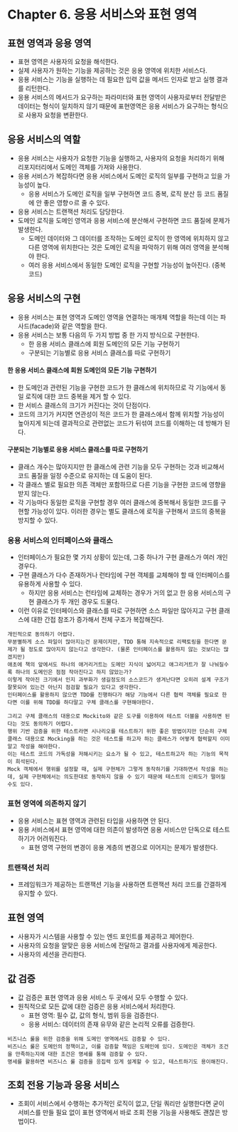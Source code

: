 # Chapter 6. 응용 서비스와 표현 영역

## 표현 영역과 응용 영역
* 표현 영역은 사용자의 요청을 해석한다.
* 실제 사용자가 원하는 기능을 제공하는 것은 응용 영역에 위치한 서비스다.
* 응용 서비스는 기능을 실행하는 데 필요한 입력 값을 메서드 인자로 받고 실행 결과를 리턴한다.
* 응용 서비스의 메서드가 요구하는 파라미터와 표현 영역이 사용자로부터 전달받은 데이터는 형식이 일치하지 않기 때문에 표현영역은 응용 서비스가 요구하는 형식으로 사용자 요청을 변환한다.

## 응용 서비스의 역할
* 응용 서비스는 사용자가 요청한 기능을 실행하고, 사용자의 요청을 처리하기 위해 리포지터리에서 도메인 객체를 가져와 사용한다.
* 응용 서비스가 복잡하다면 응용 서비스에서 도메인 로직의 일부를 구현하고 있을 가능성이 높다.
  * 응용 서비스가 도메인 로직을 일부 구현하면 코드 중복, 로직 분산 등 코드 품질에 안 좋은 영향ㅇ르 줄 수 있다.
* 응용 서비스는 트랜잭션 처리도 담당한다.
* 도메인 로직을 도메인 영역과 응용 서비스에 분산해서 구현하면 코드 품질에 문제가 발생한다.
  * 도메인 데이터와 그 데이터를 조작하는 도메인 로직이 한 영역에 위치하지 않고 다른 영역에 위치한다는 것은 도메인 로직을 파악하기 위해 여러 영역을 분석해야 한다.
  * 여러 응용 서비스에서 동일한 도메인 로직을 구현할 가능성이 높아진다. (중복 코드)

## 응용 서비스의 구현
* 응용 서비스는 표현 영역과 도메인 영역을 연결하는 매개체 역할을 하는데 이는 파사드(facade)와 같은 역할을 한다.
* 응용 서비스는 보통 다음의 두 가지 방법 중 한 가지 방식으로 구현한다.
  * 한 응용 서비스 클래스에 회원 도메인의 모든 기능 구현하기
  * 구분되는 기능별로 응용 서비스 클래스를 따로 구현하기

#### 한 응용 서비스 클래스에 회원 도메인의 모든 기능 구현하기
* 한 도메인과 관련된 기능을 구현한 코드가 한 클래스에 위치하므로 각 기능에서 동일 로직에 대한 코드 중복을 제거 할 수 있다.
* 한 서비스 클래스의 크기가 커진다는 것이 단점이다.
* 코드의 크기가 커지면 연관성이 적은 코드가 한 클래스에서 함께 위치할 가능성이 높아지게 되는데 결과적으로 관련없는 코드가 뒤섞여 코드를 이해하는 데 방해가 된다.

#### 구분되는 기능별로 응용 서비스 클래스를 따로 구현하기
* 클래스 개수는 많아지지만 한 클래스에 관련 기능을 모두 구현하는 것과 비교해서 코드 품질을 일정 수준으로 유지하는 데 도움이 된다.
* 각 클래스 별로 필요한 의존 객체만 포함하므로 다른 기능을 구현한 코드에 영향을 받지 않는다.
* 각 기능마다 동일한 로직을 구현할 경우 여러 클래스에 중복해서 동일한 코드를 구현할 가능성이 있다. 이러한 경우는 별도 클래스에 로직을 구현해서 코드의 중복을 방지할 수 있다.

### 응용 서비스의 인터페이스와 클래스
* 인터페이스가 필요한 몇 가지 상황이 있는데, 그중 하나가 구현 클래스가 여러 개인 경우다.
* 구현 클래스가 다수 존재하거나 런타임에 구현 객체를 교체해야 할 때 인터페이스를 유용하게 사용할 수 있다.
  * 하지만 응용 서비스는 런타임에 교체하는 경우가 거의 없고 한 응용 서비스의 구현 클래스가 두 개인 경우도 드물다.
* 이런 이유로 인터페이스와 클래스를 따로 구현하면 소스 파일만 많아지고 구현 클래스에 대한 간접 참조가 증가해서 전체 구조가 복잡해진다.

```text
개인적으로 동의하기 어렵다.
무분별하게 소스 파일이 많아지는건 문제이지만, TDD 통해 지속적으로 리팩토링을 한다면 문제가 될 정도로 많아지지 않는다고 생각한다. (물론 인터페이스를 활용하지 않는 것보다는 많겠지만)
애초에 책의 앞에서도 하나의 애거리거트는 도메인 지식이 넓어지고 애그리거트가 잘 나눠질수록 하나의 도메인은 점점 작아진다고 하지 않았는가?
이렇게 작아진 크기에서 인지 과부화가 생길정도의 소스코드가 생겨난다면 오히려 설계 구조가 잘못되어 있는건 아닌지 점검할 필요가 있다고 생각한다.
인터페이스를 활용하지 않으면 TDD를 진행하다가 해당 기능에서 다른 협력 객체를 필요로 한다면 이를 위해 TDD를 하다말고 구체 클래스를 구현해야한다.

그리고 구체 클래스의 대용으로 Mockito와 같은 도구를 이용하여 테스트 더블을 사용하면 된다는 것도 동의하기 어렵다.
행위 기반 검증을 위한 테스트라면 시나리오를 테스트하기 위한 좋은 방법이지만 단순히 구체 클래스 대용으로 Mocking을 하는 것은 테스트를 하고자 하는 클래스가 어떻게 협력할지 이미 알고 작성을 해야한다.
이는 테스트 코드의 가독성을 저해시키는 요소가 될 수 있고, 테스트하고자 하는 기능의 목적이 희석된다.
Mock 객체에서 행위를 설정할 때, 실제 구현체가 그렇게 동작하기를 기대하면서 작성을 하는데, 실제 구현체에서는 의도한대로 동작하지 않을 수 있기 때문에 테스트의 신뢰도가 떨어질 수도 있다.
```

### 표현 영역에 의존하지 않기
* 응용 서비스는 표현 영역과 관련된 타입을 사용하면 안 된다.
* 응용 서비스에서 표현 영역에 대한 의존이 발생하면 응용 서비스만 단독으로 테스트하기가 어려워진다.
  * 표현 영역 구현의 변경이 응용 계층의 변경으로 이어지는 문제가 발생한다.

### 트랜잭션 처리
* 프레임워크가 제공하는 트랜잭션 기능을 사용하면 트랜잭션 처리 코드를 간결하게 유지할 수 있다.

## 표현 영역
* 사용자가 시스템을 사용할 수 있는 엔드 포인트를 제공하고 제어한다.
* 사용자의 요청을 알맞은 응용 서비스에 전달하고 결과를 사용자에게 제공한다.
* 사용자의 세션을 관리한다.

## 값 검증
* 값 검증은 표현 영역과 응용 서비스 두 곳에서 모두 수행할 수 있다.
* 원칙적으로 모든 값에 대한 검증은 응용 서비스에서 처리한다.
  * 표현 영역: 필수 값, 값의 형식, 범위 등을 검증한다.
  * 응용 서비스: 데이터의 존재 유무와 같은 논리적 오류를 검증한다.

```text
비즈니스 룰을 위한 검증을 위해 도메인 영역에서도 검증할 수 있다.
비즈니스 룰은 도메인의 정책이고, 이를 검증할 책임은 도메인에 있다. 도메인은 객체가 조건을 만족하는지에 대한 조건은 명세를 통해 검증할 수 있다.
명세를 활용하면 비즈니스 룰 검증을 응집력 있게 설계할 수 있고, 테스트하기도 용이해진다.
```

## 조회 전용 기능과 응용 서비스
* 조회이 서비스에서 수행하는 추가적인 로직이 없고, 단일 쿼리만 실행한다면 굳이 서비스를 만들 필요 없이 표현 영역에서 바로 조회 전용 기능을 사용해도 괜찮은 방법이다.
